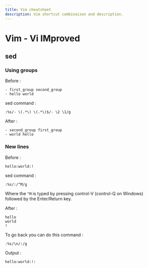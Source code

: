 ```yaml
---
title: Vim cheatsheet
description: Vim shortcut combinaison and description.
---
```


# Vim - Vi IMproved

## sed

### Using groups

Before :

```
- first_group second_group
- hello world
```

sed command :

```
:%s/- \(.*\) \(.*\)$/- \2 \1/g
```

After :

```
- second_group first_group
- world hello
```

### New lines

Before :

```
hello:world:!
```

sed command :

```
:%s/:/^M/g
```

Where the `^M` is typed by pressing control-V (control-Q on Windows) followed by the Enter/Return key.

After :

```
hello
world
!
```

To go back you can do this command :

```
:%s/\n/:/g
```

Output :

```
hello:world:!:
```